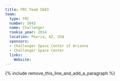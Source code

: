 ```yaml
---
title: FRC Team 5043
team:
  type: FRC
  number: 5043
  name: Challenger
  rookie_year: 2014
  location: Peoria, AZ, USA
  sponsors:
  - Challenger Space Center of Arizona
  - Challenger Space Center
  links:
    Website:
---
```


{% include remove_this_line_and_add_a_paragraph %}